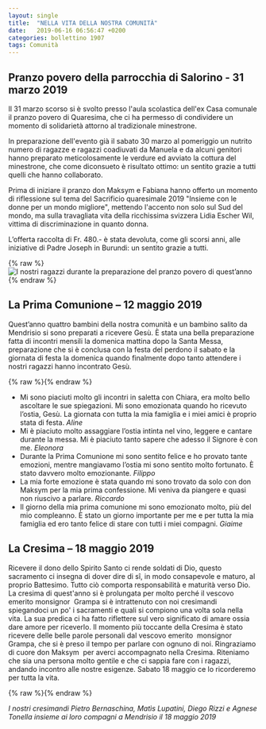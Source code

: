 ```yaml
---
layout: single
title:  "NELLA VITA DELLA NOSTRA COMUNITÀ"
date:   2019-06-16 06:56:47 +0200
categories: bollettino 1907
tags: Comunità 
---
```


## Pranzo povero della parrocchia di Salorino - 31 marzo 2019

Il 31 marzo scorso si è svolto presso l'aula scolastica dell'ex Casa comunale il pranzo povero di Quaresima, che ci ha permesso di condividere un momento di solidarietà attorno al tradizionale minestrone.

In preparazione dell'evento già il sabato 30 marzo al pomeriggio un nutrito numero di ragazze e ragazzi coadiuvati da Manuela e da alcuni genitori hanno preparato meticolosamente le verdure ed avviato la cottura del minestrone, che come diconsueto è risultato ottimo: un sentito grazie a tutti quelli che hanno collaborato.

Prima di iniziare il pranzo don Maksym e Fabiana hanno offerto un momento di riflessione sul tema del Sacrificio quaresimale 2019 "Insieme con le donne per un mondo migliore", mettendo l'accento non solo sul Sud del mondo, ma sulla travagliata vita della ricchissima svizzera Lidia Escher Wil, vittima di discriminazione in quanto donna.

L’offerta raccolta di Fr. 480.- è stata devoluta, come gli scorsi anni, alle iniziative di Padre Joseph in Burundi: un sentito grazie a tutti.

{% raw %}<img src="/assets/images/bollettino1907/pranzopovero.jpg" alt="I nostri ragazzi durante la preparazione del pranzo povero di quest’anno" class="full">{% endraw %}



## La Prima Comunione – 12 maggio 2019 

Quest’anno quattro bambini della nostra comunità e un bambino salito da Mendrisio si sono preparati a ricevere Gesù. È stata una bella preparazione fatta di incontri mensili la domenica mattina dopo la Santa Messa, preparazione che si è conclusa con la festa del perdono il sabato e la giornata di festa la domenica quando finalmente dopo tanto attendere i nostri ragazzi hanno incontrato Gesù. 

{% raw %}<img src="/assets/images/bollettino1907/comunione.jpg" alt="" class="full">{% endraw %}



- Mi sono piaciuti molto gli incontri in saletta con Chiara, era molto bello ascoltare le sue spiegazioni. Mi sono emozionata quando ho ricevuto l’ostia, Gesù. La giornata con tutta la mia famiglia e i miei amici è proprio stata di festa.   _Aline_
- Mi è piaciuto molto assaggiare l’ostia intinta nel vino, leggere e cantare durante la messa. Mi è piaciuto tanto sapere che adesso il Signore è con me.   _Eleonora_
- Durante la Prima Comunione mi sono sentito felice e ho provato tante emozioni,  mentre mangiavamo l’ostia mi sono sentito molto fortunato. È stato davvero molto emozionante.       _Filippo_
- La mia forte emozione è stata quando mi sono trovato da solo con don Maksym per la mia prima confessione. Mi veniva da piangere e quasi non riuscivo a parlare.   _Riccardo_
- Il giorno della mia prima comunione mi sono emozionato molto, più del mio compleanno. È stato un giorno importante per me e per tutta la mia famiglia ed ero tanto felice di stare con tutti i miei compagni.    _Giaime_
								
## La Cresima – 18 maggio 2019

Ricevere il dono dello Spirito Santo ci rende soldati di Dio, questo sacramento ci insegna di dover dire di sî, in modo consapevole e maturo, al proprio Battesimo. Tutto ciò comporta responsabilità e maturità verso Dio. La cresima di quest'anno si è prolungata per molto perché il vescovo emerito monsignor  Grampa si è intrattenuto con noi cresimandi spiegandoci un po' i sacramenti e quali si compiono una volta sola nella vita. La sua predica ci ha fatto riflettere sul vero significato di amare ossia dare amore per riceverlo. Il momento più toccante della Cresima è stato ricevere delle belle parole personali dal vescovo emerito  monsignor Grampa, che si è preso il tempo per parlare con ognuno di noi. Ringraziamo di cuore don Maksym  per averci accompagnato nella Cresima. Riteniamo che sia una persona molto gentile e che ci sappia fare con i ragazzi, andando incontro alle nostre esigenze. Sabato 18 maggio ce lo ricorderemo per tutta la vita.


{% raw %}<img src="/assets/images/bollettino1907/cresima.jpg" alt="" class="full">{% endraw %}


_I nostri cresimandi Pietro Bernaschina, Matìs Lupatini, Diego Rizzi e Agnese Tonella  insieme ai loro compagni a Mendrisio il 18 maggio 2019_ 

